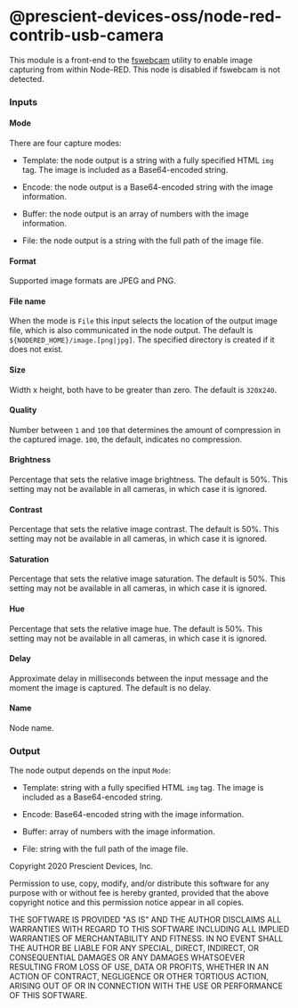@prescient-devices-oss/node-red-contrib-usb-camera
==============================================

This module is a front-end to the [fswebcam](https://github.com/fsphil/fswebcam) utility to enable image capturing from within Node-RED. This node is disabled if fswebcam is not detected.

### Inputs

#### Mode

There are four capture modes:

*   Template: the node output is a string with a fully specified HTML `img` tag. The image is included as a Base64-encoded string.

*   Encode: the node output is a Base64-encoded string with the image information.

*   Buffer: the node output is an array of numbers with the image information.

*   File: the node output is a string with the full path of the image file.

#### Format

Supported image formats are JPEG and PNG.

#### File name

When the mode is `File` this input selects the location of the output image file, which is also communicated in the node output. The default is `${NODERED_HOME}/image.[png|jpg]`. The specified directory is created if it does not exist. 

#### Size

Width x height, both have to be greater than zero. The default is `320`x`240`.

#### Quality

Number between `1` and `100` that determines the amount of compression in the captured image. `100`, the default, indicates no compression.

#### Brightness

Percentage that sets the relative image brightness. The default is 50%. This setting may not be available in all cameras, in which case it is ignored.

#### Contrast

Percentage that sets the relative image contrast. The default is 50%. This setting may not be available in all cameras, in which case it is ignored.

#### Saturation

Percentage that sets the relative image saturation. The default is 50%. This setting may not be available in all cameras, in which case it is ignored.

#### Hue

Percentage that sets the relative image hue. The default is 50%. This setting may not be available in all cameras, in which case it is ignored.

#### Delay

Approximate delay in milliseconds between the input message and the moment the image is captured. The default is no delay.

#### Name

Node name.

### Output

The node output depends on the input `Mode`:

*   Template: string with a fully specified HTML `img` tag. The image is included as a Base64-encoded string.

*   Encode: Base64-encoded string with the image information.

*   Buffer: array of numbers with the image information.

*   File: string with the full path of the image file.

Copyright 2020 Prescient Devices, Inc.

Permission to use, copy, modify, and/or distribute this software for any purpose with or without fee is hereby granted, provided that the above copyright notice and this permission notice appear in all copies.

THE SOFTWARE IS PROVIDED "AS IS" AND THE AUTHOR DISCLAIMS ALL WARRANTIES WITH REGARD TO THIS SOFTWARE INCLUDING ALL IMPLIED WARRANTIES OF MERCHANTABILITY AND FITNESS. IN NO EVENT SHALL THE AUTHOR BE LIABLE FOR ANY SPECIAL, DIRECT, INDIRECT, OR CONSEQUENTIAL DAMAGES OR ANY DAMAGES WHATSOEVER RESULTING FROM LOSS OF USE, DATA OR PROFITS, WHETHER IN AN ACTION OF CONTRACT, NEGLIGENCE OR OTHER TORTIOUS ACTION, ARISING OUT OF OR IN CONNECTION WITH THE USE OR PERFORMANCE OF THIS SOFTWARE. 
